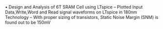  • Design and Analysis of 6T SRAM Cell using LTspice
    – Plotted Input Data,Write,Word and Read signal waveforms on LTspice in 180nm Technology
    – With proper sizing of transistors, Static Noise Margin (SNM) is found out to be 150mV
